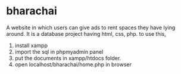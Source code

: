 # bharachai
A website in which users can give ads to rent spaces they have lying around.
It is a database project having html, css, php.
to use this,
1) install xampp
2) import the sql in phpmyadmin panel
3) put the documents in xampp/htdocs folder.
4) open localhost/bharachai/home.php in browser
